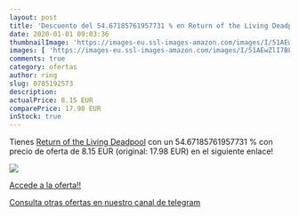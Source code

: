 ```yaml
---
layout: post
title: 'Descuento del 54.67185761957731 % en Return of the Living Deadpool'
date: 2020-01-01 09:03:36
thumbnailImage: 'https://images-eu.ssl-images-amazon.com/images/I/51AEwZlI7BL._SL200_.jpg'
images: [ 'https://images-eu.ssl-images-amazon.com/images/I/51AEwZlI7BL._SL200_.jpg' ]
comments: true
category: ofertas
author: ring
slug: 0785192573
description:
actualPrice: 8.15 EUR
comparePrice: 17.98 EUR
inStock: true
---
```


Tienes [Return of the Living Deadpool](https://www.amazon.com/dp/0785192573/?tag=redken08-20) con un 54.67185761957731 % con precio de oferta de 8.15 EUR (original: 17.98 EUR) en el siguiente enlace!

[![](https://images-eu.ssl-images-amazon.com/images/I/51AEwZlI7BL._SL200_.jpg)](https://www.amazon.com/dp/0785192573/?tag=redken08-20)

[Accede a la oferta!!](https://www.amazon.com/dp/0785192573/?tag=redken08-20)

[Consulta otras ofertas en nuestro canal de telegram](https://t.me/s/ofertas25)
